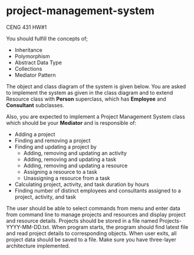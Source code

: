 # project-management-system
CENG 431 HW#1

You should fulfill the concepts of;

- Inheritance
- Polymorphism
- Abstract Data Type
- Collections
- Mediator Pattern

The object and class diagram of the system is given below. You are asked to implement the system as
given in the class diagram and to extend Resource class with **Person** superclass, which has **Employee**
and **Consultant** subclasses.

Also, you are expected to implement a Project Management System class which should be your
**Mediator** and is responsible of:

- Adding a project
- Finding and removing a project
- Finding and updating a project by
    - Adding, removing and updating an activity
    - Adding, removing and updating a task
    - Adding, removing and updating a resource
    - Assigning a resource to a task
    - Unassigning a resource from a task
- Calculating project, activity, and task duration by hours
- Finding number of distinct employees and consultants assigned to a project, activity, and task

The user should be able to select commands from menu and enter data from command line to
manage projects and resources and display project and resource details. Projects should be stored in
a file named Projects-YYYY-MM-DD.txt. When program starts, the program should find latest file and
read project details to corresponding objects. When user exits, all project data should be saved to a
file. Make sure you have three-layer architecture implemented.
